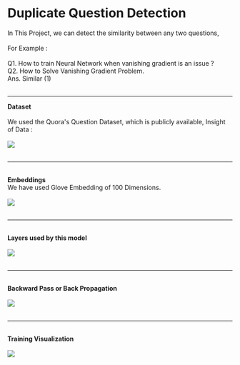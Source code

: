 # Duplicate Question Detection

In This Project, we can detect the similarity between any two questions,<br><br> For Example : <br><br>Q1. How to train Neural Network when vanishing gradient is an issue ?<br>
Q2. How to Solve Vanishing Gradient Problem.
<br>Ans. Similar (1)<br><br>
<hr><b>Dataset</b>
<br><br>We used the Quora's Question Dataset, which is publicly available, Insight of Data :<br><br>
<img src="https://i.ibb.co/MpcqvYr/Screenshot-from-2020-09-22-14-08-01.png"><br><br><hr><br>
<b>Embeddings</b>
<br>
We have used Glove Embedding of 100 Dimensions.<br><br><img src="https://i.ibb.co/km11Ppc/Screenshot-from-2020-09-24-13-49-00.png"/>
<br><br><hr><br>
<b> Layers used by this model </b><br><br><img src="https://i.ibb.co/6vmbC5g/Screenshot-from-2020-09-24-13-52-23.png"/>
<br><br><hr><br>
<b> Backward Pass or Back Propagation </b><br><br><img src="https://i.ibb.co/bRygXK8/Screenshot-from-2020-09-24-13-54-39.png"/>
<br><br><hr><br>
<b> Training Visualization </b><br><br><img src="https://ibb.co/Fwfn9fB"/>
